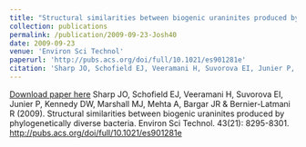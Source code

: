 ```yaml
---
title: "Structural similarities between biogenic uraninites produced by phylogenetically diverse bacteria"
collection: publications
permalink: /publication/2009-09-23-Josh40
date: 2009-09-23
venue: 'Environ Sci Technol'
paperurl: 'http://pubs.acs.org/doi/full/10.1021/es901281e'
citation: 'Sharp JO, Schofield EJ, Veeramani H, Suvorova EI, Junier P, Kennedy DW, Marshall MJ, Mehta A, Bargar JR &amp; Bernier-Latmani R  (2009). Structural similarities between biogenic uraninites produced by phylogenetically diverse bacteria. Environ Sci Technol. 43(21): 8295-8301. http://pubs.acs.org/doi/full/10.1021/es901281e'
---
```


<a href='http://pubs.acs.org/doi/full/10.1021/es901281e'>Download paper here</a>
Sharp JO, Schofield EJ, Veeramani H, Suvorova EI, Junier P, Kennedy DW, Marshall MJ, Mehta A, Bargar JR & Bernier-Latmani R  (2009). Structural similarities between biogenic uraninites produced by phylogenetically diverse bacteria. Environ Sci Technol. 43(21): 8295-8301. http://pubs.acs.org/doi/full/10.1021/es901281e
